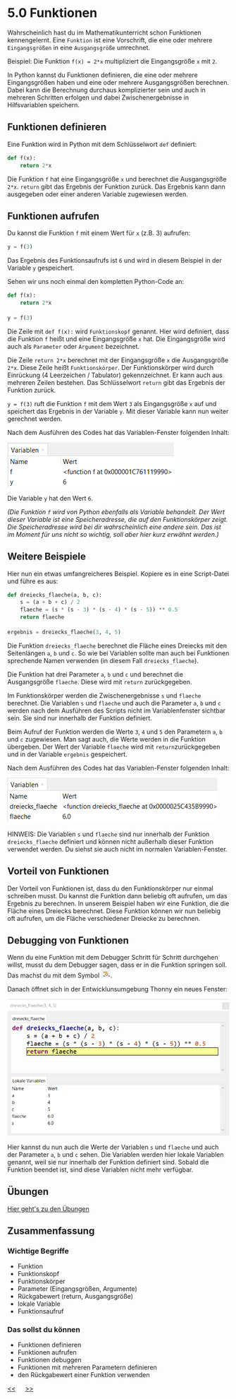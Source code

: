 # 5.0 Funktionen

Wahrscheinlich hast du im Mathematikunterricht schon Funktionen kennengelernt.
Eine `Funktion` ist eine Vorschrift, die eine oder mehrere `Eingangsgrößen` 
in eine `Ausgangsgröße` umrechnet.


Beispiel: Die Funktion `f(x) = 2*x` multipliziert die Eingangsgröße `x` mit `2`.

In Python kannst du Funktionen definieren, die eine oder mehrere Eingangsgrößen haben 
und eine oder mehrere Ausgangsgrößen berechnen. 
Dabei kann die Berechnung durchaus komplizierter sein 
und auch in mehreren Schritten erfolgen und dabei 
Zwischenergebnisse in Hilfsvariablen speichern.

## Funktionen definieren

Eine Funktion wird in Python mit dem Schlüsselwort `def` definiert:

```python
def f(x):
    return 2*x
```

Die Funktion `f` hat eine Eingangsgröße `x` und berechnet die Ausgangsgröße `2*x`.
`return` gibt das Ergebnis der Funktion zurück.
Das Ergebnis kann dann ausgegeben oder einer anderen Variable zugewiesen werden.


## Funktionen aufrufen

Du kannst die Funktion `f` mit einem Wert für `x` (z.B. 3) aufrufen:

```python
y = f(3)
```

Das Ergebnis des Funktionsaufrufs ist `6` und wird in diesem Beispiel 
in der Variable `y` gespeichert.

Sehen wir uns noch einmal den kompletten Python-Code an:

```python
def f(x):
    return 2*x

y = f(3)
```

Die Zeile mit `def f(x):`  wird `Funktionskopf` genannt. 
Hier wird definiert, dass die Funktion `f` heißt und eine Eingangsgröße `x` hat.
Die Eingangsgröße wird auch als `Parameter` oder `Argument` bezeichnet.

Die Zeile `return 2*x` berechnet mit der Eingangsgröße `x` die Ausgangsgröße `2*x`. 
Diese Zeile heißt `Funktionskörper`. Der Funktionskörper wird durch Einrückung 
(4 Leerzeichen / Tabulator) gekennzeichnet. Er kann auch aus mehreren Zeilen bestehen.
Das Schlüsselwort `return` gibt das Ergebnis der Funktion zurück.


`y = f(3)` ruft die Funktion `f` mit dem Wert `3` als Eingangsgröße `x` auf 
und speichert das Ergebnis in der Variable `y`. Mit dieser Variable kann nun 
weiter gerechnet werden.

Nach dem Ausführen des Codes hat das Variablen-Fenster folgenden Inhalt:

![funktionsaufruf_variablenfenster1.png](../img/05.0/funktionsaufruf_variablenfenster1.png)

Die Variable `y` hat den Wert `6`.

*(Die Funktion `f` wird von Python ebenfalls als Variable behandelt. 
Der Wert dieser Variable ist eine Speicheradresse, die auf den Funktionskörper zeigt.
Die Speicheradresse wird bei dir wahrscheinlich eine andere sein.
Das ist im Moment für uns nicht so wichtig, soll aber hier kurz erwähnt werden.)*


## Weitere Beispiele

Hier nun ein etwas umfangreicheres Beispiel. 
Kopiere es in eine Script-Datei und führe es aus:

```python
def dreiecks_flaeche(a, b, c):
    s = (a + b + c) / 2
    flaeche = (s * (s - 3) * (s - 4) * (s - 5)) ** 0.5
    return flaeche

ergebnis = dreiecks_flaeche(3, 4, 5)
```

Die Funktion `dreiecks_flaeche` berechnet die Fläche eines Dreiecks mit den 
Seitenlängen `a`, `b` und `c`. So wie bei Variablen sollte man auch bei Funktionen
sprechende Namen verwenden (in diesem Fall `dreiecks_flaeche`).

Die Funktion hat drei Parameter `a`, `b` und `c` und berechnet 
die Ausgangsgröße `flaeche`. Diese wird mit `return` zurückgegeben.

Im Funktionskörper werden die Zwischenergebnisse `s` und `flaeche` berechnet.
Die Variablen `s` und `flaeche` und auch die Parameter `a`, `b` und `c` 
werden nach dem Ausführen des Scripts nicht im Variablenfenster sichtbar sein.
Sie sind nur innerhalb der Funktion definiert.

Beim Aufruf der Funktion werden die Werte `3`, `4` und `5` 
den Parametern `a`, `b` und `c` zugewiesen. 
Man sagt auch, die Werte werden in die Funktion übergeben.
Der Wert der Variable `flaeche` wird mit `return`zurückgegeben 
und in der Variable `ergebnis` gespeichert.

Nach dem Ausführen des Codes hat das Variablen-Fenster folgenden Inhalt:

![funktionsaufruf_variablenfenster2.png](../img/05.0/funktionsaufruf_variablenfenster2.png)

HINWEIS: Die Variablen `s` und `flaeche` 
sind nur innerhalb der Funktion `dreiecks_flaeche` definiert und können
nicht außerhalb dieser Funktion verwendet werden. 
Du siehst sie auch nicht im normalen Variablen-Fenster.

## Vorteil von Funktionen

Der Vorteil von Funktionen ist, dass du den Funktionskörper nur einmal schreiben musst.
Du kannst die Funktion dann beliebig oft aufrufen, um das Ergebnis zu berechnen.
In unserem Beispiel haben wir eine Funktion, die die Fläche eines Dreiecks berechnet.
Diese Funktion können wir nun beliebig oft aufrufen, 
um die Fläche verschiedener Dreiecke zu berechnen.

## Debugging von Funktionen

Wenn du eine Funktion mit dem Debugger Schritt für Schritt durchgehen willst, 
musst du dem Debugger sagen, dass er in die Funktion springen soll.
Das machst du mit dem Symbol ![debugging_step_into.png](../img/05.0/debugging_step_into.png).

Danach öffnet sich in der Entwicklunsumgebung Thonny ein neues Fenster:

![debugging_funktionsfenster.png](../img/05.0/debugging_funktionsfenster.png)

Hier kannst du nun auch die Werte der Variablen `s` und `flaeche` und auch der 
Parameter `a`, `b` und `c` sehen. Die Variablen werden hier lokale Variablen genannt,
weil sie nur innerhalb der Funktion definiert sind.
Sobald die Funktion beendet ist, sind diese Variablen nicht mehr verfügbar.

## Übungen
[Hier geht's zu den Übungen](../uebungen/UE_05.0_Funktionen.md)

## Zusammenfassung
### Wichtige Begriffe
- Funktion
- Funktionskopf
- Funktionskörper
- Parameter (Eingangsgrößen, Argumente)
- Rückgabewert (return, Ausgangsgröße)
- lokale Variable
- Funktionsaufruf

### Das sollst du können
- Funktionen definieren
- Funktionen aufrufen
- Funktionen debuggen
- Funktionen mit mehreren Parametern definieren
- den Rückgabewert einer Funktion verwenden

[<<](04.1_Debugger.md) &emsp; [>>](05.1_Module.md)





